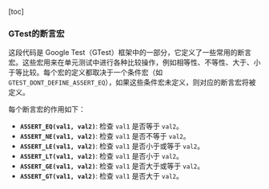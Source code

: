 [toc]





### GTest的断言宏

这段代码是 Google Test（GTest）框架中的一部分，它定义了一些常用的断言宏。这些宏用来在单元测试中进行各种比较操作，例如相等性、不等性、大于、小于等比较。每个宏的定义都取决于一个条件宏（如 `GTEST_DONT_DEFINE_ASSERT_EQ`），如果这些条件宏未定义，则对应的断言宏将被定义。

每个断言宏的作用如下：

- **`ASSERT_EQ(val1, val2)`**: 检查 `val1` 是否等于 `val2`。
- **`ASSERT_NE(val1, val2)`**: 检查 `val1` 是否不等于 `val2`。
- **`ASSERT_LE(val1, val2)`**: 检查 `val1` 是否小于或等于 `val2`。
- **`ASSERT_LT(val1, val2)`**: 检查 `val1` 是否小于 `val2`。
- **`ASSERT_GE(val1, val2)`**: 检查 `val1` 是否大于或等于 `val2`。
- **`ASSERT_GT(val1, val2)`**: 检查 `val1` 是否大于 `val2`。